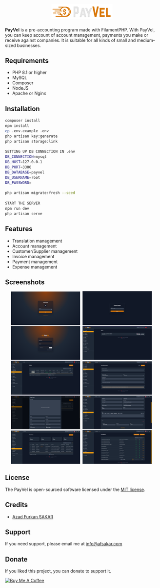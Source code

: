 # <center><img src="public/images/payvel-dark.svg" width="200" /></center>

**PayVel** is a pre-accounting program made with FilamentPHP. With PayVel, you can keep account of account management, payments you make or receive against companies. It is suitable for all kinds of small and medium-sized businesses.

## Requirements

-   PHP 8.1 or higher
-   MySQL
-   Composer
-   NodeJS
-   Apache or Nginx

## Installation

```bash
composer install
npm install
cp .env.example .env
php artisan key:generate
php artisan storage:link

SETTING UP DB CONNECTION IN .env
DB_CONNECTION=mysql
DB_HOST=127.0.0.1
DB_PORT=3306
DB_DATABASE=payvel
DB_USERNAME=root
DB_PASSWORD=

php artisan migrate:fresh --seed

START THE SERVER
npm run dev
php artisan serve
```

## Features

- Translation management
- Account management
- Customer/Supplier management
- Invoice management
- Payment management
- Expense management


## Screenshots

<p align="center">
<img src="public/images/screenshots/payvel-sc-7.png" width="45%" />&nbsp;
<img src="public/images/screenshots/payvel-sc-8.png" width="45%" />&nbsp;
<img src="public/images/screenshots/payvel-sc-9.png" width="45%" />&nbsp;
<img src="public/images/screenshots/payvel-sc-2.png" width="45%" />&nbsp;
<img src="public/images/screenshots/payvel-sc-1.png" width="45%" />&nbsp;
<img src="public/images/screenshots/payvel-sc-3.png" width="45%" />&nbsp;
<img src="public/images/screenshots/payvel-sc-4.png" width="45%" />&nbsp;
<img src="public/images/screenshots/payvel-sc-5.png" width="45%" />&nbsp;
<img src="public/images/screenshots/payvel-sc-6.png" width="45%" />&nbsp;
<img src="public/images/screenshots/payvel-sc-10.png" width="45%" />&nbsp;
</p>

## License

The PayVel is open-sourced software licensed under the [MIT license](https://opensource.org/licenses/MIT).

## Credits

- [Azad Furkan ŞAKAR](https://github.com/afsakar)

## Support

If you need support, please email me at [info@afsakar.com](mailto:info@afsakar.com)

## Donate

If you liked this project, you can donate to support it.

<a href="https://www.buymeacoffee.com/afsakar" target="_blank"><img src="https://cdn.buymeacoffee.com/buttons/v2/default-yellow.png" alt="Buy Me A Coffee" style="height: 40px !important;width: 156px !important;" ></a>
